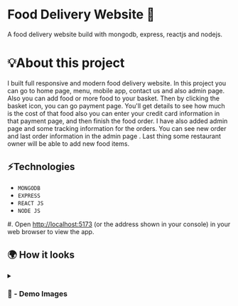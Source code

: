 # Food Delivery Website 🍜
A food delivery website build with mongodb, express, reactjs and nodejs.

# 💡About this project 

I built full responsive and modern food delivery website. In this project you can go to home page, menu, mobile app, contact us and also admin page. Also you can add food or more food to your basket. Then by clicking the basket icon, you can go payment page. You'll  get  details to see how much is the cost of that food also you can enter your credit card information  in that payment page, and then finish the food order. I have also added admin page and some tracking information for the orders. You can see new order and last order information in the admin page . Last thing some restaurant owner will be able to add new food
items.

## ⚡Technologies
* `MONGODB`
* `EXPRESS`
* `REACT JS`
* `NODE JS`






#. Open [http://localhost:5173](http://localhost:5173) (or the address shown in your console) in your web browser to view the app.

## 🌍 How it looks

<details>
<summary><h3> 📸 - Demo Images </h3></summary>


<img src='https://github.com/user-attachments/assets/9d4ea7fd-16cc-4b31-befc-450c900ea5ff' width="100%"/>

#

<img src='https://github.com/user-attachments/assets/cd1cb609-a41a-40fe-92af-3f67d7d6a059' width="100%"/>

#

<img src='https://github.com/user-attachments/assets/bfb0cf11-7cc9-44c4-80b9-97f28de8d604' width="100%"/>

#

<img src='https://github.com/user-attachments/assets/bae7e831-f0f0-448f-873e-86f007c96085' width="100%"/>

#

<img src='https://github.com/user-attachments/assets/218ef8a2-c117-44a1-9b4c-092fc3a9992d' width="100%"/>

#

<img src='https://github.com/user-attachments/assets/13000049-225b-487e-ac88-957d02e954ea' width="100%"/>

#

<img src='https://github.com/user-attachments/assets/4d7f5ef7-8e02-489a-ac33-d59933a1fb4f' width="100%"/>

</details>


